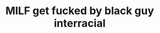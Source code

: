 ---
layout: post
title: MILF get fucked by black guy interracial
duration: '06:42'
view: 152
rate: 2
video: 'https://flashservice.xvideos.com/embedframe/1396719'
category: 
 - black
 - sextape
tags: 
 - big-black-cock
priority: 0.9
changefreq: daily
---